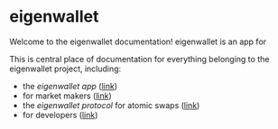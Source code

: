 # eigenwallet

Welcome to the eigenwallet documentation! eigenwallet is an app for 

This is central place of documentation for everything belonging to the eigenwallet project, including:

 - the *eigenwallet app* ([link](./app/index.html))
 - for market makers ([link](./makers/index.html))
 - the *eigenwallet protocol* for atomic swaps ([link](./protocol/index.html))
 - for developers ([link](./dev/index.html))
